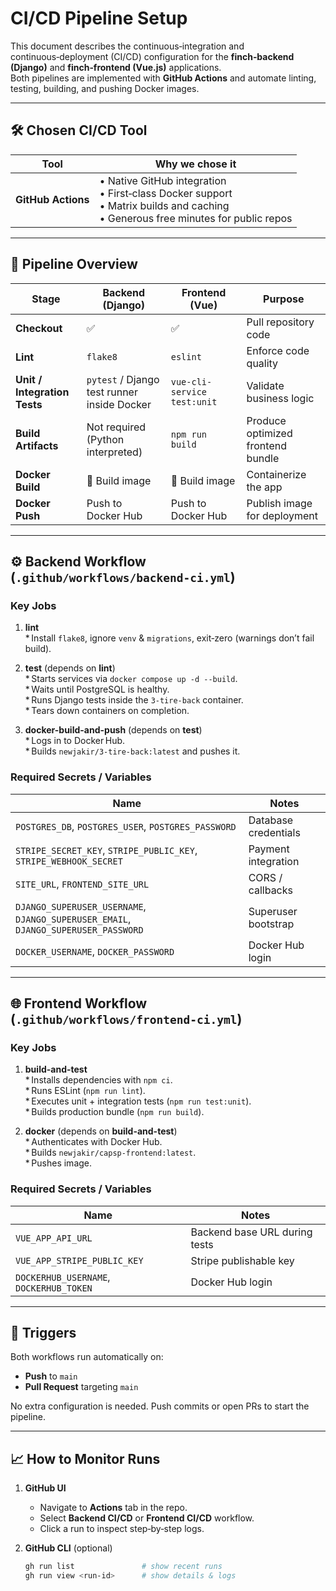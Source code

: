 # CI/CD Pipeline Setup

This document describes the continuous‑integration and continuous‑deployment (CI/CD) configuration for the **finch‑backend (Django)** and **finch‑frontend (Vue.js)** applications.  
Both pipelines are implemented with **GitHub Actions** and automate linting, testing, building, and pushing Docker images.

---

## 🛠 Chosen CI/CD Tool

| Tool            | Why we chose it                                                     |
|-----------------|---------------------------------------------------------------------|
| **GitHub Actions** | • Native GitHub integration  <br>• First‑class Docker support  <br>• Matrix builds and caching <br>• Generous free minutes for public repos |

---

## 🔄 Pipeline Overview

| Stage                   | Backend (Django) | Frontend (Vue) | Purpose                                           |
|-------------------------|------------------|----------------|---------------------------------------------------|
| **Checkout**            | ✅               | ✅             | Pull repository code                              |
| **Lint**                | `flake8`         | `eslint`       | Enforce code quality                              |
| **Unit / Integration Tests** | `pytest` / Django test runner inside Docker | `vue-cli-service test:unit` | Validate business logic                           |
| **Build Artifacts**     | Not required (Python interpreted) | `npm run build` | Produce optimized frontend bundle                |
| **Docker Build**        | 🐳 Build image   | 🐳 Build image | Containerize the app                              |
| **Docker Push**         | Push to Docker Hub | Push to Docker Hub | Publish image for deployment                      |

---

## ⚙️ Backend Workflow (`.github/workflows/backend-ci.yml`)

### Key Jobs

1. **lint**  
   * Install `flake8`, ignore `venv` & `migrations`, exit‑zero (warnings don’t fail build).

2. **test** (depends on **lint**)  
   * Starts services via `docker compose up -d --build`.  
   * Waits until PostgreSQL is healthy.  
   * Runs Django tests inside the `3-tire-back` container.  
   * Tears down containers on completion.

3. **docker-build-and-push** (depends on **test**)  
   * Logs in to Docker Hub.  
   * Builds `newjakir/3-tire-back:latest` and pushes it.

### Required Secrets / Variables

| Name | Notes |
|------|-------|
| `POSTGRES_DB`, `POSTGRES_USER`, `POSTGRES_PASSWORD` | Database credentials |
| `STRIPE_SECRET_KEY`, `STRIPE_PUBLIC_KEY`, `STRIPE_WEBHOOK_SECRET` | Payment integration |
| `SITE_URL`, `FRONTEND_SITE_URL` | CORS / callbacks |
| `DJANGO_SUPERUSER_USERNAME`, `DJANGO_SUPERUSER_EMAIL`, `DJANGO_SUPERUSER_PASSWORD` | Superuser bootstrap |
| `DOCKER_USERNAME`, `DOCKER_PASSWORD` | Docker Hub login |

---

## 🌐 Frontend Workflow (`.github/workflows/frontend-ci.yml`)

### Key Jobs

1. **build-and-test**  
   * Installs dependencies with `npm ci`.  
   * Runs ESLint (`npm run lint`).  
   * Executes unit + integration tests (`npm run test:unit`).  
   * Builds production bundle (`npm run build`).

2. **docker** (depends on **build-and-test**)  
   * Authenticates with Docker Hub.  
   * Builds `newjakir/capsp-frontend:latest`.  
   * Pushes image.

### Required Secrets / Variables

| Name | Notes |
|------|-------|
| `VUE_APP_API_URL` | Backend base URL during tests |
| `VUE_APP_STRIPE_PUBLIC_KEY` | Stripe publishable key |
| `DOCKERHUB_USERNAME`, `DOCKERHUB_TOKEN` | Docker Hub login |

---

## 🚀 Triggers

Both workflows run automatically on:

* **Push** to `main`
* **Pull Request** targeting `main`

No extra configuration is needed. Push commits or open PRs to start the pipeline.

---

## 📈 How to Monitor Runs

1. **GitHub UI**  
   * Navigate to **Actions** tab in the repo.  
   * Select **Backend CI/CD** or **Frontend CI/CD** workflow.  
   * Click a run to inspect step‑by‑step logs.

2. **GitHub CLI** (optional)  
   ```bash
   gh run list               # show recent runs
   gh run view <run-id>      # show details & logs